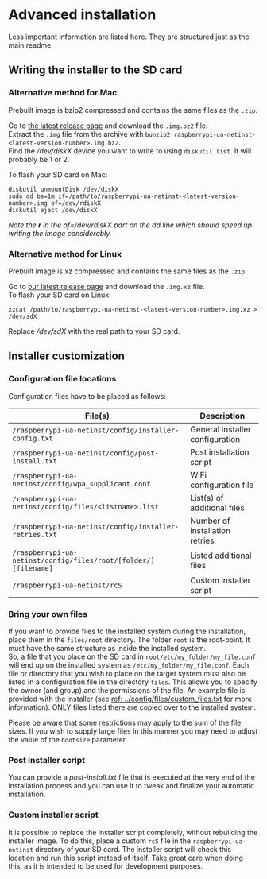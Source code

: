 # Advanced installation

Less important information are listed here. They are structured just as the main readme.

## Writing the installer to the SD card

### Alternative method for Mac

Prebuilt image is bzip2 compressed and contains the same files as the `.zip`.

Go to [the latest release page](https://github.com/FooDeas/raspberrypi-ua-netinst/releases/latest) and download the `.img.bz2` file.  
Extract the `.img` file from the archive with `bunzip2 raspberrypi-ua-netinst-<latest-version-number>.img.bz2`.  
Find the _/dev/diskX_ device you want to write to using `diskutil list`. It will probably be 1 or 2.  

To flash your SD card on Mac:

```
diskutil unmountDisk /dev/diskX
sudo dd bs=1m if=/path/to/raspberrypi-ua-netinst-<latest-version-number>.img of=/dev/rdiskX
diskutil eject /dev/diskX
```

_Note the **r** in the of=/dev/rdiskX part on the dd line which should speed up writing the image considerably._

### Alternative method for Linux

Prebuilt image is xz compressed and contains the same files as the `.zip`.

Go to [our latest release page](https://github.com/FooDeas/raspberrypi-ua-netinst/releases/latest) and download the `.img.xz` file.  
To flash your SD card on Linux:

```
xzcat /path/to/raspberrypi-ua-netinst-<latest-version-number>.img.xz > /dev/sdX
```

Replace _/dev/sdX_ with the real path to your SD card.

## Installer customization

### Configuration file locations

Configuration files have to be placed as follows:

| File(s) | Description |
|-----------------------------------------------------------------|---------------------------------|
| `/raspberrypi-ua-netinst/config/installer-config.txt` | General installer configuration |
| `/raspberrypi-ua-netinst/config/post-install.txt` | Post installation script |
| `/raspberrypi-ua-netinst/config/wpa_supplicant.conf` | WiFi configuration file |
| `/raspberrypi-ua-netinst/config/files/<listname>.list` | List(s) of additional files |
| `/raspberrypi-ua-netinst/config/installer-retries.txt` | Number of installation retries |
| `/raspberrypi-ua-netinst/config/files/root/[folder/][filename]` | Listed additional files |
| `/raspberrypi-ua-netinst/rcS` | Custom installer script |

### Bring your own files

If you want to provide files to the installed system during the installation, place them in the `files/root` directory. The folder `root` is the root-point. It must have the same structure as inside the installed system.  
So, a file that you place on the SD card in `root/etc/my_folder/my_file.conf` will end up on the installed system as `/etc/my_folder/my_file.conf`.
Each file or directory that you wish to place on the target system must also be listed in a configuration file in the directory `files`. This allows you to specify the owner (and group) and the permissions of the file. An example file is provided with the installer (see [ref: ../config/files/custom_files.txt](../config/files/custom_files.txt) for more information). ONLY files listed there are copied over to the installed system.

Please be aware that some restrictions may apply to the sum of the file sizes. If you wish to supply large files in this manner you may need to adjust the value of the `bootsize` parameter.

### Post installer script

You can provide a _post-install.txt_ file that is executed at the very end of the installation process and you can use it to tweak and finalize your automatic installation.

### Custom installer script

It is possible to replace the installer script completely, without rebuilding the installer image. To do this, place a custom `rcS` file in the `raspberrypi-ua-netinst` directory of your SD card. The installer script will check this location and run this script instead of itself. Take great care when doing this, as it is intended to be used for development purposes.

